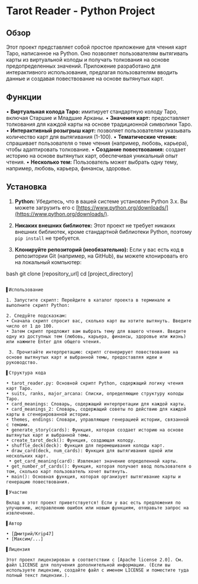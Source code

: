 # Tarot Reader - Python Project

## Обзор

Этот проект представляет собой простое приложение для чтения карт Таро, написанное на Python. Оно позволяет пользователям вытягивать карты из виртуальной колоды и получать толкования на основе предопределенных значений. Приложение разработано для интерактивного использования, предлагая пользователям вводить данные и создавая повествование на основе вытянутых карт.

## Функции

• **Виртуальная колода Таро:** имитирует стандартную колоду Таро, включая Старшие и Младшие Арканы.
• **Значения карт:** предоставляет толкования для каждой карты на основе традиционной символики Таро.
• **Интерактивный розыгрыш карт:** позволяет пользователям указывать количество карт для вытягивания (1-100).
• **Тематические чтения:** спрашивает пользователя о теме чтения (например, любовь, карьера), чтобы адаптировать толкование.
• **Создание повествования:** создает историю на основе вытянутых карт, обеспечивая уникальный опыт чтения. 
• **Несколько тем:** Пользователь может выбрать одну тему, например, любовь, карьера, финансы, здоровье.

## Установка

1. **Python:** Убедитесь, что в вашей системе установлен Python 3.x. Вы можете загрузить его с [https://www.python.org/downloads/](https://www.python.org/downloads/).

2. **Никаких внешних библиотек:** Этот проект не требует никаких внешних библиотек, кроме стандартной библиотеки Python, поэтому `pip install` не требуется.

 3. **Клонируйте репозиторий (необязательно):** Если у вас есть код в репозитории Git (например, на GitHub), вы можете клонировать его на локальный компьютер:

bash
git clone [repository_url]
cd [project_directory]

```

▌Использование

1. Запустите скрипт: Перейдите в каталог проекта в терминале и выполните скрипт Python:

2. Следуйте подсказкам:
• Сначала скрипт спросит вас, сколько карт вы хотите вытянуть. Введите число от 1 до 100.
• Затем скрипт предложит вам выбрать тему для вашего чтения. Введите одну из доступных тем (любовь, карьера, финансы, здоровье или жизнь) или нажмите Enter для общего чтения.

 3. Прочитайте интерпретацию: скрипт сгенерирует повествование на основе вытянутых карт и выбранной темы, предоставляя идеи и руководство.

▌Структура кода

• tarot_reader.py: Основной скрипт Python, содержащий логику чтения карт Таро.
• suits, ranks, major_arcana: Списки, определяющие структуру колоды Таро.
• card_meanings: Словарь, содержащий интерпретации для каждой карты.
• card_meanings_2: Словарь, содержащий советы по действию для каждой карты в сгенерированной истории.
• themes, endings: Словари, управляющие генерацией истории, связанной с темами.
• generate_story(cards): Функция, которая создает историю на основе вытянутых карт и выбранной темы.
• create_tarot_deck(): Функция, создающая колоду.
• shuffle_deck(deck): Функция для перемешивания колоды карт.
• draw_card(deck, num_cards): Функция для вытягивания одной или нескольких карт.
 • get_card_meaning(card): Извлекает значение определенной карты.
• get_number_of_cards(): Функция, которая получает ввод пользователя о том, сколько карт пользователь хочет вытянуть.
• main(): Основная функция, которая организует вытягивание карты и генерацию повествования.

▌Участие

Вклад в этот проект приветствуется! Если у вас есть предложения по улучшению, исправлению ошибок или новым функциям, отправьте запрос на извлечение.

▌Автор

• [Дмитрий/Krip47]
• [Максим/...]

▌Лицензия

Этот проект лицензирован в соответствии с [Apache license 2.0]. См. файл LICENSE для получения дополнительной информации. (Если вы используете лицензию, создайте файл с именем LICENSE и поместите туда полный текст лицензии.).
